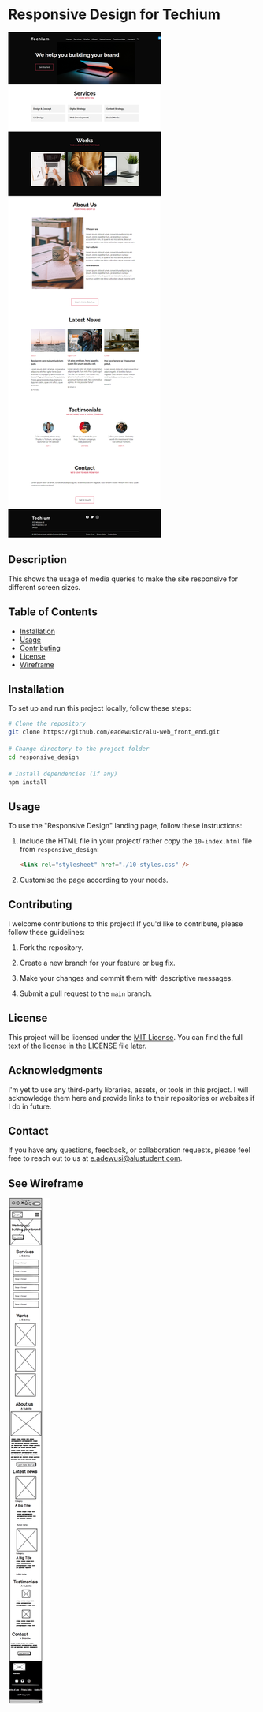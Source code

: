 # Responsive Design for Techium

![Project Preview](images/Techium-landing-page.png)

## Description

This shows the usage of media queries to make the site responsive for different screen sizes.

## Table of Contents

- [Installation](#installation)
- [Usage](#usage)
- [Contributing](#contributing)
- [License](#license)
- [Wireframe](#see-wireframe)

## Installation

To set up and run this project locally, follow these steps:

```bash
# Clone the repository
git clone https://github.com/eadewusic/alu-web_front_end.git

# Change directory to the project folder
cd responsive_design

# Install dependencies (if any)
npm install
```

## Usage

To use the "Responsive Design" landing page, follow these instructions:

1. Include the HTML file in your project/ rather copy the `10-index.html` file from `responsive_design`:

   ```html
   <link rel="stylesheet" href="./10-styles.css" />
   ```

2. Customise the page according to your needs.

## Contributing

I welcome contributions to this project! If you'd like to contribute, please follow these guidelines:

1. Fork the repository.

2. Create a new branch for your feature or bug fix.

3. Make your changes and commit them with descriptive messages.

4. Submit a pull request to the `main` branch.

## License

This project will be licensed under the [MIT License](LICENSE). You can find the full text of the license in the [LICENSE](LICENSE) file later.

## Acknowledgments

I'm yet to use any third-party libraries, assets, or tools in this project. I will acknowledge them here and provide links to their repositories or websites if I do in future.

## Contact

If you have any questions, feedback, or collaboration requests, please feel free to reach out to us at [e.adewusi@alustudent.com](mailto:e.adewusi@alustudent.com).

## See Wireframe

![Wireframe Preview](images/Techium-project-mobile-version.png)
